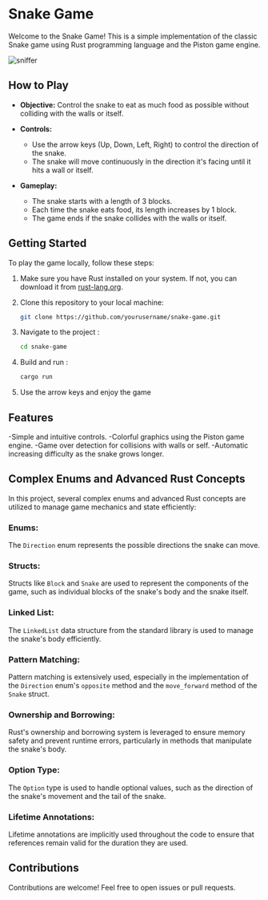 # Snake Game

Welcome to the Snake Game! This is a simple implementation of the classic Snake game using Rust programming language and the Piston game engine.

<p align="left">  <img src="[https://media.giphy.com/media/v1.Y2lkPTc5MGI3NjExMGF5Y3lyZWgweWd5eHVndDF2a3ZhYXZsMDB2dWtnd2tjcjlxYmhoeCZlcD12MV9pbnRlcm5hbF9naWZfYnlfaWQmY3Q9Zw/1yMvhR4M47Okw4n8tt/giphy.gif](https://media.giphy.com/media/v1.Y2lkPTc5MGI3NjExcHIyMjN5OXRxYThodnlocDhiOWh1M3BwdGk1cWxsY3NmcnNmd2VvZCZlcD12MV9pbnRlcm5hbF9naWZfYnlfaWQmY3Q9Zw/Lni24Q8EbAu6OMxbl0/giphy.gif)" alt="sniffer" /> 
   </p>

## How to Play

- **Objective:** Control the snake to eat as much food as possible without colliding with the walls or itself.

- **Controls:**
  - Use the arrow keys (Up, Down, Left, Right) to control the direction of the snake.
  - The snake will move continuously in the direction it's facing until it hits a wall or itself.

- **Gameplay:**
  - The snake starts with a length of 3 blocks.
  - Each time the snake eats food, its length increases by 1 block.
  - The game ends if the snake collides with the walls or itself.

## Getting Started

To play the game locally, follow these steps:

1. Make sure you have Rust installed on your system. If not, you can download it from [rust-lang.org](https://www.rust-lang.org/tools/install).

2. Clone this repository to your local machine:
   ```bash
   git clone https://github.com/yourusername/snake-game.git
3. Navigate to the project :
   ```bash
   cd snake-game
4. Build and run :
   ```bash
   cargo run
5. Use the arrow keys and enjoy the game
   
## Features
  -Simple and intuitive controls.
  -Colorful graphics using the Piston game engine.
  -Game over detection for collisions with walls or self.
  -Automatic increasing difficulty as the snake grows longer.

## Complex Enums and Advanced Rust Concepts

In this project, several complex enums and advanced Rust concepts are utilized to manage game mechanics and state efficiently:

### Enums:
The `Direction` enum represents the possible directions the snake can move.

### Structs:
Structs like `Block` and `Snake` are used to represent the components of the game, such as individual blocks of the snake's body and the snake itself.

### Linked List:
The `LinkedList` data structure from the standard library is used to manage the snake's body efficiently.

### Pattern Matching:
Pattern matching is extensively used, especially in the implementation of the `Direction` enum's `opposite` method and the `move_forward` method of the `Snake` struct.

### Ownership and Borrowing:
Rust's ownership and borrowing system is leveraged to ensure memory safety and prevent runtime errors, particularly in methods that manipulate the snake's body.

### Option Type:
The `Option` type is used to handle optional values, such as the direction of the snake's movement and the tail of the snake.

### Lifetime Annotations:
Lifetime annotations are implicitly used throughout the code to ensure that references remain valid for the duration they are used.

## Contributions
Contributions are welcome! Feel free to open issues or pull requests.
